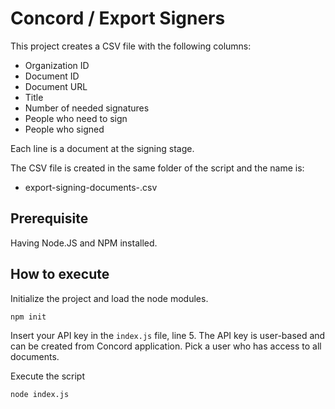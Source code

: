 # Concord / Export Signers

This project creates a CSV file with the following columns:
- Organization ID
- Document ID
- Document URL
- Title
- Number of needed signatures
- People who need to sign
- People who signed

Each line is a document at the signing stage.

The CSV file is created in the same folder of the script and the name is:
- export-signing-documents-<date>.csv

## Prerequisite

Having Node.JS and NPM installed.

## How to execute

Initialize the project and load the node modules.

`npm init`

Insert your API key in the `index.js` file, line 5. The API key is user-based and can be created from Concord application. Pick a user who has access to all documents.

Execute the script

`node index.js`
